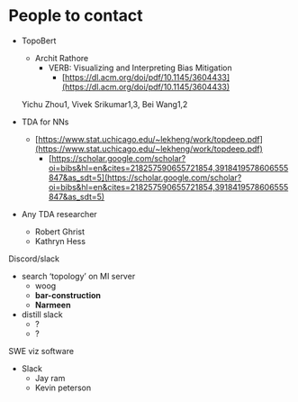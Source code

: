 # People to contact

- TopoBert
    - Archit Rathore
        - VERB: Visualizing and Interpreting Bias Mitigation
            - [https://dl.acm.org/doi/pdf/10.1145/3604433](https://dl.acm.org/doi/pdf/10.1145/3604433)
    
    Yichu Zhou1, Vivek Srikumar1,3, Bei Wang1,2
    
- TDA for NNs
    - [https://www.stat.uchicago.edu/~lekheng/work/topdeep.pdf](https://www.stat.uchicago.edu/~lekheng/work/topdeep.pdf)
        - [https://scholar.google.com/scholar?oi=bibs&hl=en&cites=218257590655721854,3918419578606555847&as_sdt=5](https://scholar.google.com/scholar?oi=bibs&hl=en&cites=218257590655721854,3918419578606555847&as_sdt=5)
- Any TDA researcher
    - Robert Ghrist
    - Kathryn Hess
    

Discord/slack

- search ‘topology’ on MI server
    - woog
    - **bar-construction**
    - **Narmeen**
- distill slack
    - ?
    - ?

SWE viz software

- Slack
    - Jay ram
    - Kevin peterson